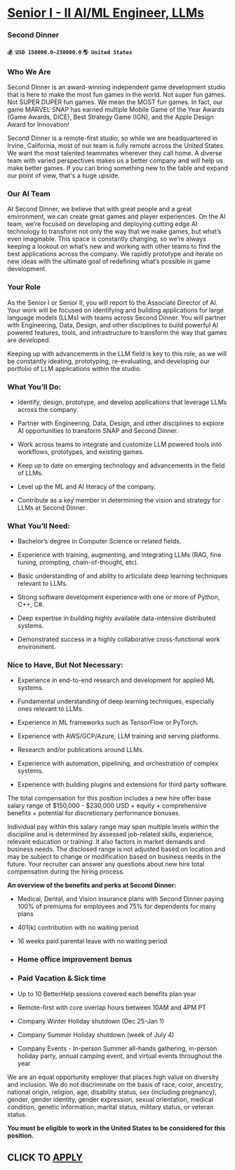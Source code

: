 # [Senior I - II AI/ML Engineer, LLMs](https://www.remotewlb.com/apply/senior-i-ii-ai-ml-engineer-llms-83339)  
### Second Dinner  
#### `💰 USD 150000.0~230000.0` `🌎 United States`  

### Who We Are

Second Dinner is an award-winning independent game development studio that is here to make the most fun games in the world. Not super fun games. Not SUPER DUPER fun games. We mean the MOST fun games. In fact, our game MARVEL SNAP has earned multiple Mobile Game of the Year Awards (Game Awards, DICE), Best Strategy Game (IGN), and the Apple Design Award for Innovation!

Second Dinner is a remote-first studio, so while we are headquartered in Irvine, California, most of our team is fully remote across the United States. We want the most talented teammates wherever they call home. A diverse team with varied perspectives makes us a better company and will help us make better games. If you can bring something new to the table and expand our point of view, that's a huge upside.

### Our AI Team

At Second Dinner, we believe that with great people and a great environment, we can create great games and player experiences. On the AI team, we’re focused on developing and deploying cutting edge AI technology to transform not only the way that we make games, but what’s even imaginable. This space is constantly changing, so we’re always keeping a lookout on what’s new and working with other teams to find the best applications across the company. We rapidly prototype and iterate on new ideas with the ultimate goal of redefining what’s possible in game development.

### Your Role

As the Senior I or Senior II, you will report to the Associate Director of AI. Your work will be focused on identifying and building applications for large language models (LLMs) with teams across Second Dinner. You will partner with Engineering, Data, Design, and other disciplines to build powerful AI powered features, tools, and infrastructure to transform the way that games are developed.

Keeping up with advancements in the LLM field is key to this role, as we will be constantly ideating, prototyping, re-evaluating, and developing our portfolio of LLM applications within the studio.

### What You’ll Do:

  * Identify, design, prototype, and develop applications that leverage LLMs across the company.

  * Partner with Engineering, Data, Design, and other disciplines to explore AI opportunities to transform SNAP and Second Dinner.

  * Work across teams to integrate and customize LLM powered tools into workflows, prototypes, and existing games.

  * Keep up to date on emerging technology and advancements in the field of LLMs.

  * Level up the ML and AI literacy of the company.

  * Contribute as a key member in determining the vision and strategy for LLMs at Second Dinner.

### What You’ll Need:

  * Bachelor’s degree in Computer Science or related fields.

  * Experience with training, augmenting, and integrating LLMs (RAG, fine tuning, prompting, chain-of-thought, etc).

  * Basic understanding of and ability to articulate deep learning techniques relevant to LLMs.

  * Strong software development experience with one or more of Python, C++, C#.

  * Deep expertise in building highly available data-intensive distributed systems.

  * Demonstrated success in a highly collaborative cross-functional work environment.

### Nice to Have, But Not Necessary:

  * Experience in end-to-end research and development for applied ML systems.

  * Fundamental understanding of deep learning techniques, especially ones relevant to LLMs.

  * Experience in ML frameworks such as TensorFlow or PyTorch.

  * Experience with AWS/GCP/Azure, LLM training and serving platforms.

  * Research and/or publications around LLMs.

  * Experience with automation, pipelining, and orchestration of complex systems.

  * Experience with building plugins and extensions for third party software.

The total compensation for this position includes a new hire offer base salary range of $150,000 - $230,000 USD + equity + comprehensive benefits + potential for discretionary performance bonuses.

Individual pay within this salary range may span multiple levels within the discipline and is determined by assessed job-related skills, experience, relevant education or training. It also factors in market demands and business needs. The disclosed range is not adjusted based on location and may be subject to change or modification based on business needs in the future. Your recruiter can answer any questions about new hire total compensation during the hiring process.

 **An overview of the benefits and perks at Second Dinner:**

  * Medical, Dental, and Vision insurance plans with Second Dinner paying 100% of premiums for employees and 75% for dependents for many plans

  * 401(k) contribution with no waiting period

  * 16 weeks paid parental leave with no waiting period

  * ### Home office improvement bonus

  * ### Paid Vacation & Sick time

  * Up to 10 BetterHelp sessions covered each benefits plan year

  * Remote-first with core overlap hours between 10AM and 4PM PT

  * Company Winter Holiday shutdown (Dec 25-Jan 1)

  * Company Summer Holiday shutdown (week of July 4)

  * Company Events - In-person Summer all-hands gathering, in-person holiday party, annual camping event, and virtual events throughout the year

We are an equal opportunity employer that places high value on diversity and inclusion. We do not discriminate on the basis of race, color, ancestry, national origin, religion, age, disability status, sex (including pregnancy), gender, gender identity, gender expression, sexual orientation, medical condition, genetic information, marital status, military status, or veteran status.

 **You must be eligible to work in the United States to be considered for this position.**

  
## CLICK TO [APPLY](https://www.remotewlb.com/apply/senior-i-ii-ai-ml-engineer-llms-83339)

